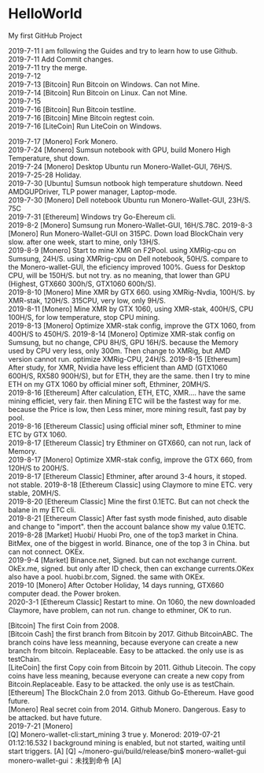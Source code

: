 # HelloWorld
My first GitHub Project

2019-7-11 I am following the Guides and try to learn how to use Github.   
2019-7-11 Add Commit changes.   
2019-7-11 try the merge.    
2019-7-12   
2019-7-13 [Bitcoin] Run Bitcoin on Windows. Can not Mine.    
2019-7-14 [Bitcoin] Run Bitcoin on Linux. Can not Mine.  
2019-7-15   
2019-7-16 [Bitcoin] Run Bitcoin testline.    
2019-7-16 [Bitcoin] Mine Bitcoin regtest coin.    
2019-7-16 [LiteCoin] Run LiteCoin on Windows.   

2019-7-17 [Monero] Fork Monero.   
2019-7-24 [Monero] Sumsun notebook with GPU, build Monero High Temperature, shut down.  
2019-7-24 [Monero] Desktop Ubuntu run Monero-Wallet-GUI, 76H/S.   
2019-7-25-28 Holiday.   
2019-7-30 [Ubuntu] Sumsun notbook high temperature shutdown. Need AMDGUPDriver, TLP power manager, Laptop-mode.   
2019-7-30 [Monero] Dell notebook Ubuntu run Monero-Wallet-GUI, 23H/S. 75C       
2019-7-31 [Ethereum] Windows try Go-Ehereum cli.    
2019-8-2  [Monero] Sumsung run Monero-Wallet-GUI, 16H/S.78C. 
2019-8-3  [Monero] Run Monero-Wallet-GUI on 315PC. Down load BlockChain very slow. after one week, start to mine, only 13H/S.  
2019-8-9  [Monero] Start to mine XMR on F2Pool. using XMRig-cpu on Sumsung, 24H/S. using XMRrig-cpu on Dell notebook, 50H/S. compare to the Monero-wallet-GUI, the eficiency improved 100%. Guess for Desktop CPU, will be 150H/S. but not try. as no meaning, that lower than GPU (Highest, GTX660 300h/S, GTX1060 600h/S).            
2019-8-10 [Monero] Mine XMR by GTX 660. using XMRig-Nvdia, 100H/S. by XMR-stak, 120H/S. 315CPU, very low, only 9H/S.       
2019-8-11 [Monero] Mine XMR by GTX 1060, using XMR-stak, 400H/S, CPU 100H/S, for low temperature, stop CPU mining.  
2019-8-13 [Monero] Optimize XMR-stak config, improve the GTX 1060, from 400H/S to 450H/S. 
2019-8-14 [Monero] Optimize XMR-stak config on Sumsung, but no change, CPU 8H/S, GPU 16H/S. because the Memory used by CPU very less, only 300m. Then change to XMRig, but AMD version cannot run. optimize XMRig-CPU, 24H/S. 
2019-8-15 [Ethereum] After study, for XMR, Nvidia have less efficient than AMD (GTX1060 600H/S, RX580 900H/S), but for ETH, they are the same. then I try to mine ETH on my GTX 1060 by official miner soft, Ethminer, 20MH/S.      
2019-8-16 [Ethereum] After calculation, ETH, ETC, XMR.... have the same mining efficiet, very fair. then Mining ETC will be the fastest way for me. because the Price is low, then Less miner, more mining result, fast pay by pool.          
2019-8-16 [Ethereum Classic] using official miner soft, Ethminer to mine ETC by GTX 1060.       
2019-8-17 [Ethereum Classic] try Ethminer on GTX660, can not run, lack of Memory.    
2019-8-17 [Monero] Optimize XMR-stak config, improve the GTX 660, from 120H/S to 200H/S.   
2019-8-17 [Ethereum Classic] Ethminer, after around 3-4 hours, it stoped. not stable. 
2019-8-18 [Ethereum Classic] using Claymore to mine ETC. very stable, 20MH/S.    
2019-8-20 [Ethereum Classic] Mine the first 0.1ETC. But can not check the balane in my ETC cli.   
2019-8-21 [Ethereum Classic] After fast systh mode finished, auto disable and change to "import". then the account balance show my value 0.1ETC.      
2019-8-28 [Market] Huobi/ Huobi Pro, one of the top3 market in China. BitMex, one of the biggest in world. Binance, one of the top 3 in China. but can not connect. OKEx.     
2019-9-4 [Market] Binance.net, Signed. but can not exchange current. OkEx.me, signed. but only after ID check, then can exchange currents.OKex also have a pool. huobi.br.com, Signed. the same with OKEx.     
2019-10   [Monero] After October Holiday, 14 days running, GTX660 computer dead. the Power broken.    
2020-3-1  [Ethereum Classic] Restart to mine. On 1060, the new downloaded Claymore, have problem, can not run. change to ethminer, OK to run.   

[Bitcoin] The first Coin from 2008.   
[Bitcoin Cash] the first branch from Bitcoin by 2017. Github BitcoinABC. The branch coins have less meanning, because everyone can create a new branch from bitcoin. Replaceable. Easy to be attacked. the only use is as testChain.    
[LiteCoin] the first Copy coin from Bitcoin by 2011. Github Litecoin. The copy coins have less meaning, because everyone can create a new copy from Bitcoin.Replaceable. Easy to be attacked. the only use is as testChain.         
[Ethereum] The BlockChain 2.0 from 2013. Github Go-Ethereum. Have good future.    
[Monero] Real secret coin from 2014. Github Monero. Dangerous. Easy to be attacked. but have future.     
2019-7-21 [Monero]  
[Q] Monero-wallet-cli:start_mining 3 true y. Monerod: 2019-07-21 01:12:16.532	I background mining is enabled, but not started, waiting until start triggers. 
[A] 
[Q] ~/monero-gui/build/release/bin$ monero-wallet-gui 
monero-wallet-gui：未找到命令
[A]
